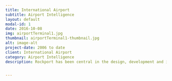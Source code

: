 ```yaml
---
title: International Airport
subtitle: Airport Intelligence
layout: default
modal-id: 1
date: 2016-10-08
img: airportTerminal1.jpg
thumbnail: airportTerminal1-thumbnail.jpg
alt: image-alt
project-date: 2006 to date
client: International Airport
category: Airport Intelligence
description: Rockport has been central in the design, development and implementation of the Airport Data Repository (ADR), compliant with the airport Common Information Model (CIM) and the Integrated Baggage message services. Rockport has substantial depth of knowledge and experience of the Baggage Operations and Airport Operations.


---
```

